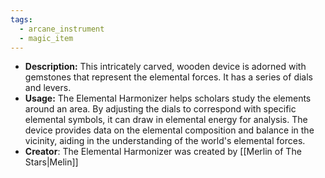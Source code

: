 ```yaml
---
tags:
  - arcane_instrument
  - magic_item
---
```

- **Description:** This intricately carved, wooden device is adorned with gemstones that represent the elemental forces. It has a series of dials and levers.
- **Usage:** The Elemental Harmonizer helps scholars study the elements around an area. By adjusting the dials to correspond with specific elemental symbols, it can draw in elemental energy for analysis. The device provides data on the elemental composition and balance in the vicinity, aiding in the understanding of the world's elemental forces.
 - **Creator**: The Elemental Harmonizer was created by [[Merlin of The Stars|Melin]]